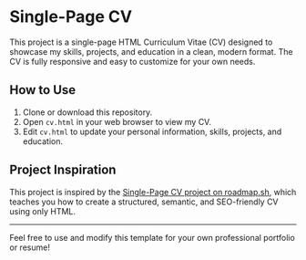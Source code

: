 # Single-Page CV

This project is a single-page HTML Curriculum Vitae (CV) designed to showcase my skills, projects, and education in a clean, modern format. The CV is fully responsive and easy to customize for your own needs.

## How to Use

1. Clone or download this repository.
2. Open `cv.html` in your web browser to view my CV.
3. Edit `cv.html` to update your personal information, skills, projects, and education.

## Project Inspiration

This project is inspired by the [Single-Page CV project on roadmap.sh](https://roadmap.sh/projects/single-page-cv), which teaches you how to create a structured, semantic, and SEO-friendly CV using only HTML.

---

Feel free to use and modify this template for your own professional portfolio or resume! 
